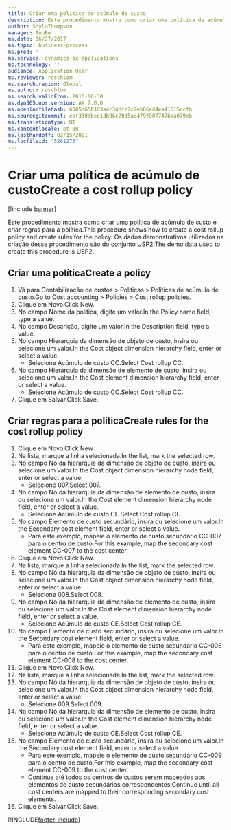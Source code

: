 ```yaml
---
title: Criar uma política de acúmulo de custo
description: Este procedimento mostra como criar uma política de acúmulo de custo e criar regras para a política.
author: ShylaThompson
manager: AnnBe
ms.date: 06/27/2017
ms.topic: business-process
ms.prod: ''
ms.service: dynamics-ax-applications
ms.technology: ''
audience: Application User
ms.reviewer: roschlom
ms.search.region: Global
ms.author: roschlom
ms.search.validFrom: 2016-06-30
ms.dyn365.ops.version: AX 7.0.0
ms.openlocfilehash: 6505d658103a4c34dfe7c7eb86ad4ea41515ccfb
ms.sourcegitcommit: eaf330dbee1db96c20d5ac479f007747bea079eb
ms.translationtype: HT
ms.contentlocale: pt-BR
ms.lasthandoff: 02/15/2021
ms.locfileid: "5261273"
---
```

# <a name="create-a-cost-rollup-policy"></a><span data-ttu-id="0a279-103">Criar uma política de acúmulo de custo</span><span class="sxs-lookup"><span data-stu-id="0a279-103">Create a cost rollup policy</span></span>

[!include [banner](../../includes/banner.md)]

<span data-ttu-id="0a279-104">Este procedimento mostra como criar uma política de acúmulo de custo e criar regras para a política.</span><span class="sxs-lookup"><span data-stu-id="0a279-104">This procedure shows how to create a cost rollup policy and create rules for the policy.</span></span> <span data-ttu-id="0a279-105">Os dados demonstrativos utilizados na criação desse procedimento são do conjunto USP2.</span><span class="sxs-lookup"><span data-stu-id="0a279-105">The demo data used to create this procedure is USP2.</span></span>


## <a name="create-a-policy"></a><span data-ttu-id="0a279-106">Criar uma política</span><span class="sxs-lookup"><span data-stu-id="0a279-106">Create a policy</span></span>
1. <span data-ttu-id="0a279-107">Vá para Contabilização de custos > Políticas > Políticas de acúmulo de custo.</span><span class="sxs-lookup"><span data-stu-id="0a279-107">Go to Cost accounting > Policies > Cost rollup policies.</span></span>
2. <span data-ttu-id="0a279-108">Clique em Novo.</span><span class="sxs-lookup"><span data-stu-id="0a279-108">Click New.</span></span>
3. <span data-ttu-id="0a279-109">No campo Nome da política, digite um valor.</span><span class="sxs-lookup"><span data-stu-id="0a279-109">In the Policy name field, type a value.</span></span>
4. <span data-ttu-id="0a279-110">No campo Descrição, digite um valor.</span><span class="sxs-lookup"><span data-stu-id="0a279-110">In the Description field, type a value.</span></span>
5. <span data-ttu-id="0a279-111">No campo Hierarquia da dimensão de objeto de custo, insira ou selecione um valor.</span><span class="sxs-lookup"><span data-stu-id="0a279-111">In the Cost object dimension hierarchy field, enter or select a value.</span></span>
    * <span data-ttu-id="0a279-112">Selecione Acúmulo de custo CC.</span><span class="sxs-lookup"><span data-stu-id="0a279-112">Select Cost rollup CC.</span></span>  
6. <span data-ttu-id="0a279-113">No campo Hierarquia da dimensão de elemento de custo, insira ou selecione um valor.</span><span class="sxs-lookup"><span data-stu-id="0a279-113">In the Cost element dimension hierarchy field, enter or select a value.</span></span>
    * <span data-ttu-id="0a279-114">Selecione Acúmulo de custo CC.</span><span class="sxs-lookup"><span data-stu-id="0a279-114">Select Cost rollup CC.</span></span>  
7. <span data-ttu-id="0a279-115">Clique em Salvar.</span><span class="sxs-lookup"><span data-stu-id="0a279-115">Click Save.</span></span>

## <a name="create-rules-for-the-cost-rollup-policy"></a><span data-ttu-id="0a279-116">Criar regras para a política</span><span class="sxs-lookup"><span data-stu-id="0a279-116">Create rules for the cost rollup policy</span></span>
1. <span data-ttu-id="0a279-117">Clique em Novo.</span><span class="sxs-lookup"><span data-stu-id="0a279-117">Click New.</span></span>
2. <span data-ttu-id="0a279-118">Na lista, marque a linha selecionada.</span><span class="sxs-lookup"><span data-stu-id="0a279-118">In the list, mark the selected row.</span></span>
3. <span data-ttu-id="0a279-119">No campo Nó da hierarquia da dimensão de objeto de custo, insira ou selecione um valor.</span><span class="sxs-lookup"><span data-stu-id="0a279-119">In the Cost object dimension hierarchy node field, enter or select a value.</span></span>
    * <span data-ttu-id="0a279-120">Selecione 007.</span><span class="sxs-lookup"><span data-stu-id="0a279-120">Select 007.</span></span>  
4. <span data-ttu-id="0a279-121">No campo Nó da hierarquia da dimensão de elemento de custo, insira ou selecione um valor.</span><span class="sxs-lookup"><span data-stu-id="0a279-121">In the Cost element dimension hierarchy node field, enter or select a value.</span></span>
    * <span data-ttu-id="0a279-122">Selecione Acúmulo de custo CE.</span><span class="sxs-lookup"><span data-stu-id="0a279-122">Select Cost rollup CE.</span></span>  
5. <span data-ttu-id="0a279-123">No campo Elemento de custo secundário, insira ou selecione um valor.</span><span class="sxs-lookup"><span data-stu-id="0a279-123">In the Secondary cost element field, enter or select a value.</span></span>
    * <span data-ttu-id="0a279-124">Para este exemplo, mapeie o elemento de custo secundário CC-007 para o centro de custo.</span><span class="sxs-lookup"><span data-stu-id="0a279-124">For this example, map the secondary cost element CC-007 to the cost center.</span></span>  
6. <span data-ttu-id="0a279-125">Clique em Novo.</span><span class="sxs-lookup"><span data-stu-id="0a279-125">Click New.</span></span>
7. <span data-ttu-id="0a279-126">Na lista, marque a linha selecionada.</span><span class="sxs-lookup"><span data-stu-id="0a279-126">In the list, mark the selected row.</span></span>
8. <span data-ttu-id="0a279-127">No campo Nó da hierarquia da dimensão de objeto de custo, insira ou selecione um valor.</span><span class="sxs-lookup"><span data-stu-id="0a279-127">In the Cost object dimension hierarchy node field, enter or select a value.</span></span>
    * <span data-ttu-id="0a279-128">Selecione 008.</span><span class="sxs-lookup"><span data-stu-id="0a279-128">Select 008.</span></span>  
9. <span data-ttu-id="0a279-129">No campo Nó da hierarquia da dimensão de elemento de custo, insira ou selecione um valor.</span><span class="sxs-lookup"><span data-stu-id="0a279-129">In the Cost element dimension hierarchy node field, enter or select a value.</span></span>
    * <span data-ttu-id="0a279-130">Selecione Acúmulo de custo CE.</span><span class="sxs-lookup"><span data-stu-id="0a279-130">Select Cost rollup CE.</span></span>  
10. <span data-ttu-id="0a279-131">No campo Elemento de custo secundário, insira ou selecione um valor.</span><span class="sxs-lookup"><span data-stu-id="0a279-131">In the Secondary cost element field, enter or select a value.</span></span>
    * <span data-ttu-id="0a279-132">Para este exemplo, mapeie o elemento de custo secundário CC-008 para o centro de custo.</span><span class="sxs-lookup"><span data-stu-id="0a279-132">For this example, map the secondary cost element CC-008 to the cost center.</span></span>  
11. <span data-ttu-id="0a279-133">Clique em Novo.</span><span class="sxs-lookup"><span data-stu-id="0a279-133">Click New.</span></span>
12. <span data-ttu-id="0a279-134">Na lista, marque a linha selecionada.</span><span class="sxs-lookup"><span data-stu-id="0a279-134">In the list, mark the selected row.</span></span>
13. <span data-ttu-id="0a279-135">No campo Nó da hierarquia da dimensão de objeto de custo, insira ou selecione um valor.</span><span class="sxs-lookup"><span data-stu-id="0a279-135">In the Cost object dimension hierarchy node field, enter or select a value.</span></span>
    * <span data-ttu-id="0a279-136">Selecione 009.</span><span class="sxs-lookup"><span data-stu-id="0a279-136">Select 009.</span></span>  
14. <span data-ttu-id="0a279-137">No campo Nó da hierarquia da dimensão de elemento de custo, insira ou selecione um valor.</span><span class="sxs-lookup"><span data-stu-id="0a279-137">In the Cost element dimension hierarchy node field, enter or select a value.</span></span>
    * <span data-ttu-id="0a279-138">Selecione Acúmulo de custo CE.</span><span class="sxs-lookup"><span data-stu-id="0a279-138">Select Cost rollup CE.</span></span>  
15. <span data-ttu-id="0a279-139">No campo Elemento de custo secundário, insira ou selecione um valor.</span><span class="sxs-lookup"><span data-stu-id="0a279-139">In the Secondary cost element field, enter or select a value.</span></span>
    * <span data-ttu-id="0a279-140">Para este exemplo, mapeie o elemento de custo secundário CC-009 para o centro de custo.</span><span class="sxs-lookup"><span data-stu-id="0a279-140">For this example, map the secondary cost element CC-009 to the cost center.</span></span>  
    * <span data-ttu-id="0a279-141">Continue até todos os centros de custos serem mapeados aos elementos de custo secundários correspondentes.</span><span class="sxs-lookup"><span data-stu-id="0a279-141">Continue until all cost centers are mapped to their corresponding secondary cost elements.</span></span>  
16. <span data-ttu-id="0a279-142">Clique em Salvar.</span><span class="sxs-lookup"><span data-stu-id="0a279-142">Click Save.</span></span>



[!INCLUDE[footer-include](../../../includes/footer-banner.md)]